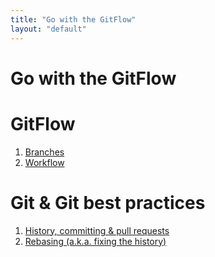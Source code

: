 ```yaml
---
title: "Go with the GitFlow"
layout: "default"
---
```


# Go with the GitFlow

# GitFlow

1. [Branches](/branches.html)
2. [Workflow](/workflow.html)

# Git & Git best practices

1. [History, committing & pull requests](/history.html)
2. [Rebasing (a.k.a. fixing the history)](/rebase.html)
